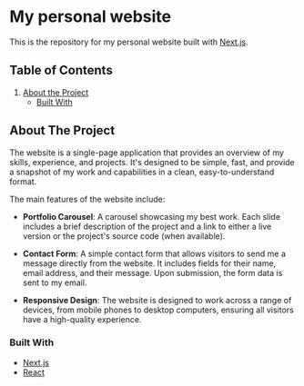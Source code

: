 # My personal website

This is the repository for my personal website built with [Next.js](https://nextjs.org/).

## Table of Contents

1. [About the Project](#about-the-project)
   - [Built With](#built-with)

## About The Project

The website is a single-page application that provides an overview of my skills, experience, and projects. It's designed to be simple, fast, and provide a snapshot of my work and capabilities in a clean, easy-to-understand format.

The main features of the website include:

- **Portfolio Carousel**: A carousel showcasing my best work. Each slide includes a brief description of the project and a link to either a live version or the project's source code (when available).

- **Contact Form**: A simple contact form that allows visitors to send me a message directly from the website. It includes fields for their name, email address, and their message. Upon submission, the form data is sent to my email.

- **Responsive Design**: The website is designed to work across a range of devices, from mobile phones to desktop computers, ensuring all visitors have a high-quality experience.

### Built With

- [Next.js](https://nextjs.org/)
- [React](https://reactjs.org/)
